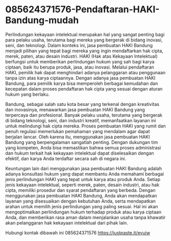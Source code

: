 # 085624371576-Pendaftaran-HAKI-Bandung-mudah
Perlindungan kekayaan intelektual merupakan hal yang sangat penting bagi para pelaku usaha, terutama bagi mereka yang bergerak di bidang inovasi, seni, dan teknologi. Dalam konteks ini, jasa pembuatan HAKI Bandung menjadi pilihan yang tepat bagi mereka yang ingin mendaftarkan hak cipta, merek, paten, atau desain industri. HAKI (Hak atas Kekayaan Intelektual) berfungsi untuk memberikan perlindungan hukum yang sah bagi karya ciptaan, baik itu berupa produk, jasa, atau inovasi. Melalui pendaftaran HAKI, pemilik hak dapat menghindari adanya pelanggaran atau penggunaan tanpa izin atas karya ciptaannya. Dengan adanya jasa pembuatan HAKI Bandung, para pemilik karya bisa memperoleh berbagai kemudahan dan kecepatan dalam proses pendaftaran hak cipta yang sesuai dengan aturan hukum yang berlaku.

Bandung, sebagai salah satu kota besar yang terkenal dengan kreativitas dan inovasinya, menawarkan jasa pembuatan HAKI Bandung yang terpercaya dan profesional. Banyak pelaku usaha, terutama yang bergerak di bidang teknologi, seni, dan industri kreatif, memanfaatkan layanan ini untuk melindungi hak cipta mereka. Proses pembuatan HAKI yang rumit dan penuh regulasi memerlukan pemahaman yang mendalam agar dapat berjalan lancar. Oleh karena itu, menggunakan jasa pembuatan HAKI Bandung yang berpengalaman sangatlah penting. Dengan dukungan tim yang kompeten, Anda bisa memastikan bahwa semua proses administrasi dan hukum terkait hak kekayaan intelektual dapat diselesaikan dengan efektif, dan karya Anda terdaftar secara sah di negara ini.

Keuntungan lain dari menggunakan jasa pembuatan HAKI Bandung adalah adanya konsultasi hukum yang dapat membantu Anda memahami berbagai jenis perlindungan HAKI yang tepat untuk karya atau produk Anda. Setiap jenis kekayaan intelektual, seperti merek, paten, desain industri, atau hak cipta, memiliki prosedur dan syarat pendaftaran yang berbeda. Dengan menggunakan jasa pembuatan HAKI Bandung, Anda akan mendapatkan layanan yang disesuaikan dengan kebutuhan Anda, serta mendapatkan arahan untuk memilih jenis perlindungan yang paling sesuai. Hal ini akan mengoptimalkan perlindungan hukum terhadap produk atau karya ciptaan Anda, dan memberikan rasa aman dalam menjalankan usaha tanpa khawatir akan pelanggaran hak kekayaan intelektual dari pihak lain.

Hubungi kontak dibawah ini
085624371576
https://justpaste.it/eyuiw
